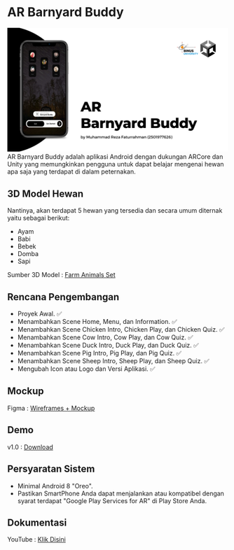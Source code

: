 # AR Barnyard Buddy

![Thumbnail AR Barnyard Buddy](./Thumbnail_AR_Barnyard_Buddy.png)
AR Barnyard Buddy adalah aplikasi Android dengan dukungan ARCore dan Unity yang memungkinkan pengguna untuk dapat belajar mengenai hewan apa saja yang terdapat di dalam peternakan.

## 3D Model Hewan

Nantinya, akan terdapat 5 hewan yang tersedia dan secara umum diternak yaitu sebagai berikut:

- Ayam
- Babi
- Bebek
- Domba
- Sapi

Sumber 3D Model : [Farm Animals Set](https://assetstore.unity.com/packages/3d/farm-animals-set-97945)

## Rencana Pengembangan

- Proyek Awal. ✅
- Menambahkan Scene Home, Menu, dan Information. ✅
- Menambahkan Scene Chicken Intro, Chicken Play, dan Chicken Quiz. ✅
- Menambahkan Scene Cow Intro, Cow Play, dan Cow Quiz. ✅
- Menambahkan Scene Duck Intro, Duck Play, dan Duck Quiz. ✅
- Menambahkan Scene Pig Intro, Pig Play, dan Pig Quiz. ✅
- Menambahkan Scene Sheep Intro, Sheep Play, dan Sheep Quiz. ✅
- Mengubah Icon atau Logo dan Versi Aplikasi. ✅

## Mockup

Figma : [Wireframes + Mockup](https://www.figma.com/file/TAQwvDCydVR2ErZxGxT96N/Wireframe-%26-Mockup-AR-Barnyard-Buddy-UTS?node-id=1%3A8&t=dmHPltwQyLqECHsy-1)

## Demo

v1.0 : [Download](https://drive.google.com/file/d/1xOnAWM-wA6wiQ5_9Y4kgJ3uXvqFOoinT/view?usp=share_link)

## Persyaratan Sistem

- Minimal Android 8 "Oreo".
- Pastikan SmartPhone Anda dapat menjalankan atau kompatibel dengan syarat terdapat "Google Play Services for AR" di Play Store Anda.

## Dokumentasi

YouTube : [Klik Disini](https://youtu.be/B2v3hKRhJEM)
